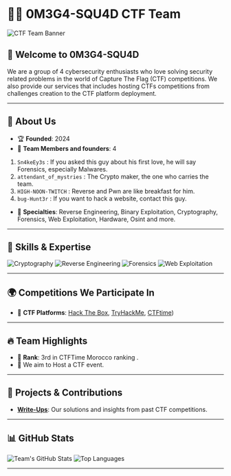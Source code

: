 # 🏴‍☠️ 0M3G4-SQU4D CTF Team

![CTF Team Banner](OS.gif)

## 🌟 Welcome to 0M3G4-SQU4D
We are a group of 4 cybersecurity enthusiasts who love solving security related problems in the world of Capture The Flag (CTF) competitions. We also provide our services that includes hosting CTFs competitions from challenges creation to the CTF platform deployment.

---

## 🚀 About Us
- 🏆 **Founded**: 2024
- 👥 **Team Members and founders**: 4
  
1. `Sn4keEy3s` : If you asked this guy about his first love, he will say Forensics, especially Malwares.
2. `attendant_of_mystries` : The Crypto maker, the one who carries the team.  
3. `HIGH-NOON-TWITCH` : Reverse and Pwn are like breakfast for him.
4. `bug-Hunt3r` : If you want to hack a website, contact this guy.

- 🔐 **Specialties**: Reverse Engineering, Binary Exploitation, Cryptography, Forensics, Web Exploitation, Hardware, Osint and more. 

---

## 🧠 Skills & Expertise
![Cryptography](https://img.shields.io/badge/-Cryptography-4B8BBE?style=flat-square&logoColor=white)
![Reverse Engineering](https://img.shields.io/badge/-Reverse_Engineering-FE7A16?style=flat-square&logoColor=white)
![Forensics](https://img.shields.io/badge/-Forensics-4CAF50?style=flat-square&logoColor=white)
![Web Exploitation](https://img.shields.io/badge/-Web_Exploitation-673AB7?style=flat-square&logoColor=white)

---

## 🌍 Competitions We Participate In
- 🏅 **CTF Platforms**: [Hack The Box](https://www.hackthebox.com/), [TryHackMe](https://www.tryhackme.com/), [CTFtime](https://ctftime.org/))


---

## 🔥 Team Highlights
- 🥇 **Rank**: 3rd in CTFTime Morocco ranking .
- 🌟 We aim to Host a CTF event.
---

## 🎯 Projects & Contributions
- **[Write-Ups](https://github.com/0M3G4-SQU4D/0M3G4-SQU4D)**: Our solutions and insights from past CTF competitions.

---



## 📊 GitHub Stats
![Team's GitHub Stats](https://github-readme-stats.vercel.app/api?username=TeamName&show_icons=true&theme=dark)
![Top Languages](https://github-readme-stats.vercel.app/api/top-langs/?username=TeamName&layout=compact&theme=dark)

---
